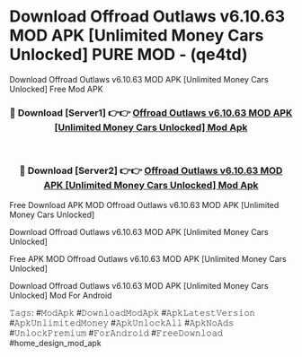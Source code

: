 # Download Offroad Outlaws v6.10.63 MOD APK [Unlimited Money Cars Unlocked] PURE MOD - (qe4td)
Download Offroad Outlaws v6.10.63 MOD APK [Unlimited Money Cars Unlocked] Free Mod APK

<div align="center">
<h3>🔴 Download [Server1] 👉👉 <a href="https://apk-comot.site?title=Offroad_Outlaws_v6.10.63_MOD_APK_[Unlimited_Money_Cars_Unlocked]">Offroad Outlaws v6.10.63 MOD APK [Unlimited Money Cars Unlocked] Mod Apk</a></h3><br>

<h3>🔴 Download [Server2] 👉👉 <a href="https://apk-comot.site?title=Offroad_Outlaws_v6.10.63_MOD_APK_[Unlimited_Money_Cars_Unlocked]">Offroad Outlaws v6.10.63 MOD APK [Unlimited Money Cars Unlocked] Mod Apk</a></h3>
</div>


Free Download APK MOD Offroad Outlaws v6.10.63 MOD APK [Unlimited Money Cars Unlocked]

Download Offroad Outlaws v6.10.63 MOD APK [Unlimited Money Cars Unlocked] 

Free APK MOD Offroad Outlaws v6.10.63 MOD APK [Unlimited Money Cars Unlocked] 

Download Offroad Outlaws v6.10.63 MOD APK [Unlimited Money Cars Unlocked] Mod For Android

𝚃𝚊𝚐𝚜: #𝙼𝚘𝚍𝙰𝚙𝚔 #𝙳𝚘𝚠𝚗𝚕𝚘𝚊𝚍𝙼𝚘𝚍𝙰𝚙𝚔 #𝙰𝚙𝚔𝙻𝚊𝚝𝚎𝚜𝚝𝚅𝚎𝚛𝚜𝚒𝚘𝚗 #𝙰𝚙𝚔𝚄𝚗𝚕𝚒𝚖𝚒𝚝𝚎𝚍𝙼𝚘𝚗𝚎𝚢 #𝙰𝚙𝚔𝚄𝚗𝚕𝚘𝚌𝚔𝙰𝚕𝚕 #𝙰𝚙𝚔𝙽𝚘𝙰𝚍𝚜 #𝚄𝚗𝚕𝚘𝚌𝚔𝙿𝚛𝚎𝚖𝚒𝚞𝚖 #𝙵𝚘𝚛𝙰𝚗𝚍𝚛𝚘𝚒𝚍 #𝙵𝚛𝚎𝚎𝙳𝚘𝚠𝚗𝚕𝚘𝚊𝚍 #home_design_mod_apk